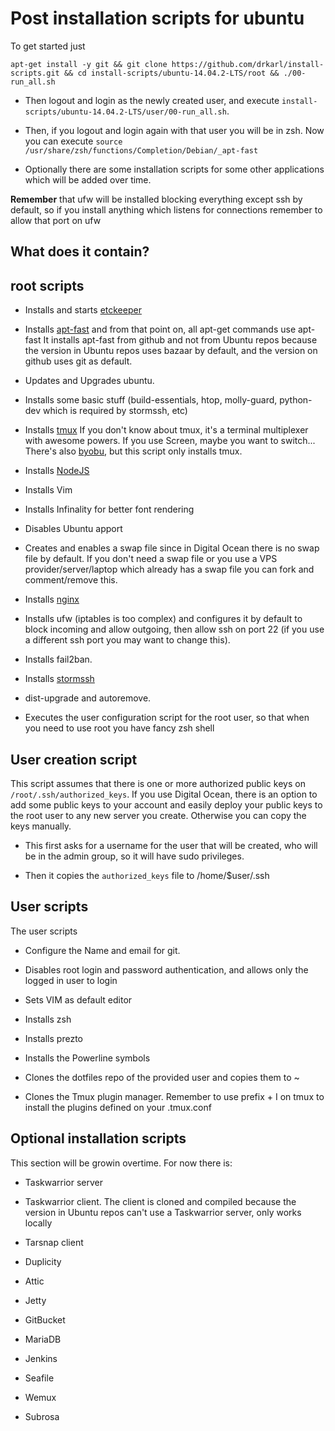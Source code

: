 # Post installation scripts for ubuntu

To get started just

```
apt-get install -y git && git clone https://github.com/drkarl/install-scripts.git && cd install-scripts/ubuntu-14.04.2-LTS/root && ./00-run_all.sh
```
- Then logout and login as the newly created user, and execute `install-scripts/ubuntu-14.04.2-LTS/user/00-run_all.sh`.

- Then, if you logout and login again with that user you will be in zsh. Now you can execute `source /usr/share/zsh/functions/Completion/Debian/_apt-fast`

- Optionally there are some installation scripts for some other applications which will be added over time.

**Remember** that ufw will be installed blocking everything except ssh by default, so if you install anything which listens for connections remember to allow that port on ufw

## What does it contain?

## **root** scripts

- Installs and starts [etckeeper](https://github.com/joeyh/etckeeper)

- Installs [apt-fast](https://github.com/ilikenwf/apt-fast) and from that point on, all apt-get commands use apt-fast
It installs apt-fast from github and not from Ubuntu repos because the version in Ubuntu repos uses bazaar by default, and the version on github uses git as default.

- Updates and Upgrades ubuntu.

- Installs some basic stuff (build-essentials, htop, molly-guard, python-dev which is required by stormssh, etc)

- Installs [tmux](http://tmux.sourceforge.net/)
If you don't know about tmux, it's a terminal multiplexer with awesome powers. If you use Screen, maybe you want to switch... There's also [byobu](http://byobu.co/), but this script only installs tmux.

- Installs [NodeJS](https://nodejs.org/)

- Installs Vim

- Installs Infinality for better font rendering

- Disables Ubuntu apport

- Creates and enables a swap file since in Digital Ocean there is no swap file by default. If you don't need a swap file or you use a VPS provider/server/laptop which already has a swap file you can fork and comment/remove this.

- Installs [nginx](http://nginx.org/)

- Installs ufw (iptables is too complex) and configures it by default to block incoming and allow outgoing, then allow ssh on port 22 (if you use a different ssh port you may want to change this).

- Installs fail2ban.

- Installs [stormssh](http://storm.readthedocs.org/en/latest/)

- dist-upgrade and autoremove.

- Executes the user configuration script for the root user, so that when you need to use root you have fancy zsh shell

## User creation script

This script assumes that there is one or more authorized public keys on `/root/.ssh/authorized_keys`. If you use Digital Ocean, there is an option to add some public keys to your account and easily deploy your public keys to the root user to any new server you create. Otherwise you can copy the keys manually.

- This first asks for a username for the user that will be created, who will be in the admin group, so it will have sudo privileges.

- Then it copies the `authorized_keys` file to /home/$user/.ssh


## User scripts

The user scripts

- Configure the Name and email for git.

- Disables root login and password authentication, and allows only the logged in user to login

- Sets VIM as default editor

- Installs zsh

- Installs prezto

- Installs the Powerline symbols

- Clones the dotfiles repo of the provided user and copies them to ~

- Clones the Tmux plugin manager. Remember to use prefix + I on tmux to install the plugins defined on your .tmux.conf

## Optional installation scripts

This section will be growin overtime. For now there is:

- Taskwarrior server

- Taskwarrior client. The client is cloned and compiled because the version in Ubuntu repos can't use a Taskwarrior server, only works locally

- Tarsnap client

- Duplicity

- Attic

- Jetty

- GitBucket

- MariaDB

- Jenkins

- Seafile

- Wemux

- Subrosa
